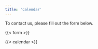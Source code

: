 ```yaml
---
title: 'calendar'
---
```


To contact us, please fill out the form below.

{{< form >}}

{{< calendar >}}
